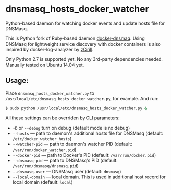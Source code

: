 # dnsmasq_hosts_docker_watcher
Python-based daemon for watching docker events and update hosts file for DNSMasq.

This is Python fork of Ruby-based daemon [docker-dnsmaq](https://github.com/jaychris/docker-dnsmaq).
Using DNSMasq for lightweight service discovery with docker containers is also inspired by 
docker-log-analyzer by [zCirill](https://github.com/zCirill).

Only Python 2.7 is supported yet. No any 3rd-party dependencies needed.
Manually tested on Ubuntu 14.04 yet.

## Usage:

Place `dnsmasq_hosts_docker_watcher.py` to `/usr/local/etc/dnsmasq_hosts_docker_watcher.py`, for example. And run:

```bash
$ sudo python /usr/local/etc/dnsmasq_hosts_docker_watcher.py &
```

All these settings can be overriden by CLI parameters:

- `-D` or `--debug` turn on debug (default mode is no debug)
- `--hosts` — path to daemon's additional hosts file for DNSMasq (default: `/etc/docker_watcher_hosts`)
- `--watcher-pid` — path to daemon's watcher PID (default: `/var/run/docker_watcher.pid`)
- `--docker-pid` — path to Docker's PID (default: `/var/run/docker.pid`)
- `--dnsmasq-pid` — path to DNSMasq's PID (default: `/var/run/dnsmasq/dnsmasq.pid`)
- `--dnsmasq-user` — DNSMasq user (default: `dnsmasq`)
- `--local-domain` — local domain. This is used in additional host record for local domain (default: `local`) 